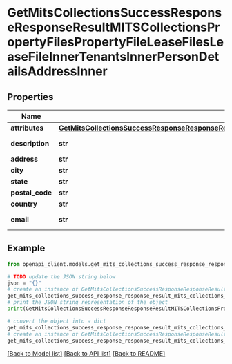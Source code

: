 # GetMitsCollectionsSuccessResponseResponseResultMITSCollectionsPropertyFilesPropertyFileLeaseFilesLeaseFileInnerTenantsInnerPersonDetailsAddressInner


## Properties

Name | Type | Description | Notes
------------ | ------------- | ------------- | -------------
**attributes** | [**GetMitsCollectionsSuccessResponseResponseResultMITSCollectionsPropertyFilesPropertyFileLeaseFilesLeaseFileInnerUnitAddressAttributes**](GetMitsCollectionsSuccessResponseResponseResultMITSCollectionsPropertyFilesPropertyFileLeaseFilesLeaseFileInnerUnitAddressAttributes.md) |  | 
**description** | **str** | Address description | 
**address** | **str** | Address | 
**city** | **str** | City | 
**state** | **str** | State | 
**postal_code** | **str** | Postal code | 
**country** | **str** | Country | 
**email** | **str** | Email address | 

## Example

```python
from openapi_client.models.get_mits_collections_success_response_response_result_mits_collections_property_files_property_file_lease_files_lease_file_inner_tenants_inner_person_details_address_inner import GetMitsCollectionsSuccessResponseResponseResultMITSCollectionsPropertyFilesPropertyFileLeaseFilesLeaseFileInnerTenantsInnerPersonDetailsAddressInner

# TODO update the JSON string below
json = "{}"
# create an instance of GetMitsCollectionsSuccessResponseResponseResultMITSCollectionsPropertyFilesPropertyFileLeaseFilesLeaseFileInnerTenantsInnerPersonDetailsAddressInner from a JSON string
get_mits_collections_success_response_response_result_mits_collections_property_files_property_file_lease_files_lease_file_inner_tenants_inner_person_details_address_inner_instance = GetMitsCollectionsSuccessResponseResponseResultMITSCollectionsPropertyFilesPropertyFileLeaseFilesLeaseFileInnerTenantsInnerPersonDetailsAddressInner.from_json(json)
# print the JSON string representation of the object
print(GetMitsCollectionsSuccessResponseResponseResultMITSCollectionsPropertyFilesPropertyFileLeaseFilesLeaseFileInnerTenantsInnerPersonDetailsAddressInner.to_json())

# convert the object into a dict
get_mits_collections_success_response_response_result_mits_collections_property_files_property_file_lease_files_lease_file_inner_tenants_inner_person_details_address_inner_dict = get_mits_collections_success_response_response_result_mits_collections_property_files_property_file_lease_files_lease_file_inner_tenants_inner_person_details_address_inner_instance.to_dict()
# create an instance of GetMitsCollectionsSuccessResponseResponseResultMITSCollectionsPropertyFilesPropertyFileLeaseFilesLeaseFileInnerTenantsInnerPersonDetailsAddressInner from a dict
get_mits_collections_success_response_response_result_mits_collections_property_files_property_file_lease_files_lease_file_inner_tenants_inner_person_details_address_inner_from_dict = GetMitsCollectionsSuccessResponseResponseResultMITSCollectionsPropertyFilesPropertyFileLeaseFilesLeaseFileInnerTenantsInnerPersonDetailsAddressInner.from_dict(get_mits_collections_success_response_response_result_mits_collections_property_files_property_file_lease_files_lease_file_inner_tenants_inner_person_details_address_inner_dict)
```
[[Back to Model list]](../README.md#documentation-for-models) [[Back to API list]](../README.md#documentation-for-api-endpoints) [[Back to README]](../README.md)



